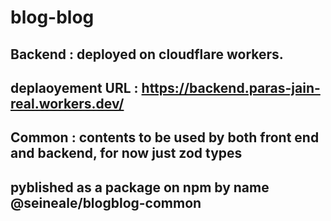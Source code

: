# blog-blog
## Backend : deployed on cloudflare workers. 
## deplaoyement URL : https://backend.paras-jain-real.workers.dev/
## Common : contents to be used by both front end and backend, for now just zod types
## pyblished as a package on npm by name @seineale/blogblog-common
